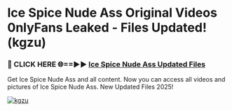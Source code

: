 # Ice Spice Nude Ass Original Videos 0nlyFans Leaked - Files Updated! (kgzu)

<h3>🔴 CLICK HERE 🌐==►► <a href="https://tinyurl.com/yc6ubb5a" rel="nofollow">Ice Spice Nude Ass Updated Files</a></h3>

Get Ice Spice Nude Ass and all content. Now you can access all videos and pictures of Ice Spice Nude Ass. New Updated Files 2025!

[![kgzu](https://i.imgur.com/7eu0CRL.gif)](https://tinyurl.com/yc6ubb5a)
